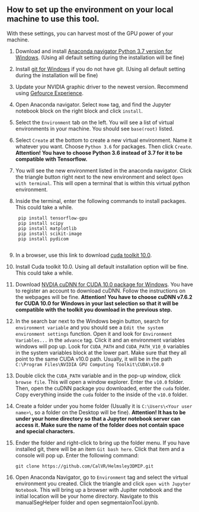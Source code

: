 
## How to set up the environment on your local machine to use this tool.
With these settings, you can harvest most of the GPU power of your machine.

1. Download and install [Anaconda navigator Python 3.7 version for Windows](https://www.anaconda.com/distribution/#download-section).
(Using all default setting during the installation will be fine)
2. Install [git for Windows](https://git-scm.com/download/win) if you do not have git.
(Using all default setting during the installation will be fine)
3. Update your NVIDIA graphic driver to the newest version. Recommend using [Gefource Experience](https://www.nvidia.com/en-us/geforce/geforce-experience/).
4. Open Anaconda navigator. Select ```Home``` tag, and find the Jupyter notebook block on the right block and click ```install```.
5. Select the ```Environment``` tab on the left. You will see a list of virtual environments in your machine. You should see ```base(root)``` listed.
6. Select ```Create``` at the bottom to create a new virtual environment. 
   Name it whatever you want. Choose ```Python 3.6``` for packages. Then click ```Create```. **Attention! You have to choose Python 3.6 instead of 3.7 for it to be compatible with Tensorflow.** 
7. You will see the new environment listed in the anaconda navigator. Click the triangle button right next to the new environment and select ```Open with terminal```. This will open a terminal that is within this virtual python environment.  
8. Inside the terminal, enter the following commands to install packages. This could take a while.
   ```
    pip install tensorflow-gpu
    pip install scipy
    pip install matplotlib
    pip install scikit-image
    pip install pydicom
    
   ```
9. In a browser, use this link to download [cuda toolkit 10.0](https://developer.nvidia.com/compute/cuda/10.0/Prod/local_installers/cuda_10.0.130_411.31_win10).

10. Install Cuda toolkit 10.0. Using all default installation option will be fine. This could take a while.

11. Download [NVDIA cuDNN for CUDA 10.0 package for Windows](https://developer.nvidia.com/cudnn). 
You have to register an account to download cuDNN. Follow the instructions on the webpages will be fine. **Attention! You have to choose cuDNN v7.6.2 for CUDA 10.0 for Windows in your last selection so that it will be compatible with the toolkit you download in the previous step.**
12. In the search bar next to the Windows begin button, search for ```environment variable``` and you should see a 
```Edit the system environment settings``` function. Open it and look for ```Environment Variables...``` in the ```advance``` tag. 
Click it and an environment variables windows will pop up. Look for ```CUDA_PATH``` and ```CUDA_PATH_V10_0``` variables in the system variables block at the lower part. Make sure that they all point to the same CUDA v10.0 path. Usually, it will be in the path 
```C:\Program Files\NVIDIA GPU Computing Toolkit\CUDA\v10.0```

13. Double click the ```CUDA_PATH``` variable and in the pop-up window, click ```browse file```. This will open a window explorer. 
Enter the ```v10.0``` folder. Then, open the cuDNN package you downloaded, enter the ```cuda``` folder. Copy everything inside the 
```cuda``` folder to the inside of the ```v10.0``` folder.

14. Create a folder under you home folder (Usually it is ```C:\Users\<Your user name>\```, so a folder on the Desktop will be fine). **Attention! It has to be under your home directory so that a Jupyter notebook server can access it. Make sure the name of the folder does not contain space and special characters.**

15. Ender the folder and right-click to bring up the folder menu. If you have installed git, there will be an item ```Git bash here```.
Click that item and a console will pop up. Enter the following command:

    ```git clone https://github.com/CalVR/Helmsley3DMIP.git```

16. Open Anaconda Navigator, go to ```Environment``` tag and select the virtual environment you created. Click the triangle and click
```open with Jupyter Notebook```. This will bring up a browser with Jupiter notebook and the initial location will be your home
directory. Navigate to this manualSegHelper folder and open segmentaionTool.ipynb.

